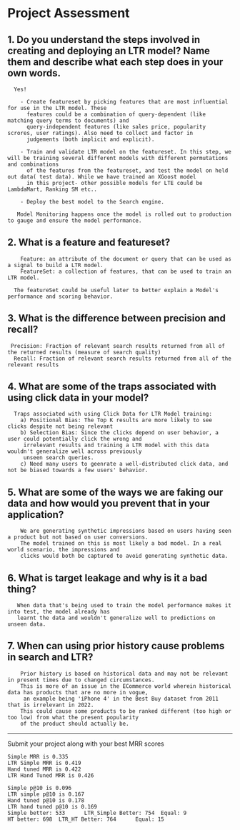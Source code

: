 # Project Assessment

## 1. Do you understand the steps involved in creating and deploying an LTR model? Name them and describe what each step does in your own words.
      Yes! 

        - Create featureset by picking features that are most influential for use in the LTR model. These 
          features could be a combination of query-dependent (like matching query terms to documents) and
          query-independent features (like sales price, popularity scrores, user ratings). Also need to collect and factor in
          judgements (both implicit and explicit).

        - Train and validate LTR model on the featureset. In this step, we will be training several different models with different permutations and combinations 
          of the features from the featureset, and test the model on held out data( test data). While we have trained an XGoost model
          in this project- other possible models for LTE could be LambdaMart, Ranking SM etc..

        - Deploy the best model to the Search engine.

       Model Monitoring happens once the model is rolled out to production to gauge and ensure the model performance. 

## 2. What is a feature and featureset?

        Feature: an attribute of the document or query that can be used as a signal to build a LTR model. 
        FeatureSet: a collection of features, that can be used to train an LTR model.

      The featureSet could be useful later to better explain a Model's performance and scoring behavior.

## 3. What is the difference between precision and recall?

     Precision: Fraction of relevant search results returned from all of the returned results (measure of search quality)
      Recall: Fraction of relevant search results returned from all of the relevant results

## 4. What are some of the traps associated with using click data in your model?

      Traps associated with using Click Data for LTR Model training:
        a) Positional Bias: The Top K results are more likely to see clicks despite not being relevant
        b) Selection Bias: Since the clicks depend on user behavior, a user could potentially click the wrong and
         irrelevant results and training a LTR model with this data wouldn't generalize well across previously 
         unseen search queries.
        c) Need many users to geenrate a well-distributed click data, and not be biased towards a few users' behavior.
       
## 5. What are some of the ways we are faking our data and how would you prevent that in your application?
        We are generating synthetic impressions based on users having seen a product but not based on user conversions.
        The model trained on this is most likely a bad model. In a real world scenario, the impressions and 
        clicks would both be captured to avoid generating synthetic data.

## 6. What is target leakage and why is it a bad thing?
       When data that's being used to train the model performance makes it into test, the model already has 
       learnt the data and wouldn't generalize well to predictions on unseen data.
        
## 7. When can using prior history cause problems in search and LTR?
        Prior history is based on historical data and may not be relevant in present times due to changed circumstances.
        This is more of an issue in the ECommerce world wherein historical data has products that are no more in vogue, 
         an example being 'iPhone 4' in the Best Buy dataset from 2011 that is irrelevant in 2022.
        This could cause some products to be ranked different (too high or too low) from what the present popularity 
        of the product should actually be.

------
Submit your project along with your best MRR scores
```
Simple MRR is 0.335
LTR Simple MRR is 0.419
Hand tuned MRR is 0.422
LTR Hand Tuned MRR is 0.426

Simple p@10 is 0.096
LTR simple p@10 is 0.167
Hand tuned p@10 is 0.178
LTR hand tuned p@10 is 0.169
Simple better: 533      LTR_Simple Better: 754  Equal: 9
HT better: 698  LTR_HT Better: 764      Equal: 15
```